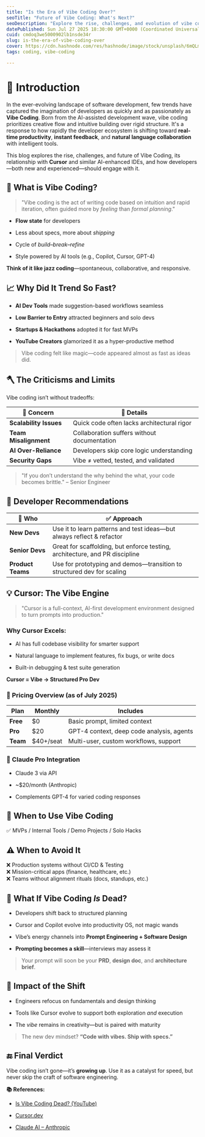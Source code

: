 ```yaml
---
title: "Is the Era of Vibe Coding Over?"
seoTitle: "Future of Vibe Coding: What's Next?"
seoDescription: "Explore the rise, challenges, and evolution of vibe coding, its AI impact, and the future for developers in this dynamic coding era"
datePublished: Sun Jul 27 2025 18:30:00 GMT+0000 (Coordinated Universal Time)
cuid: cmdoq3we5000902lb1nsde34r
slug: is-the-era-of-vibe-coding-over
cover: https://cdn.hashnode.com/res/hashnode/image/stock/unsplash/6mQLmJtLkEM/upload/608d52f6dd41c40b5430fa48eb0d1a52.jpeg
tags: coding, vibe-coding

---
```


# 🚀 Introduction

In the ever-evolving landscape of software development, few trends have captured the imagination of developers as quickly and as passionately as **Vibe Coding**. Born from the AI-assisted development wave, vibe coding prioritizes creative flow and intuitive building over rigid structure. It's a response to how rapidly the developer ecosystem is shifting toward **real-time productivity**, **instant feedback**, and **natural language collaboration** with intelligent tools.

This blog explores the rise, challenges, and future of Vibe Coding, its relationship with **Cursor** and similar AI-enhanced IDEs, and how developers—both new and experienced—should engage with it.

## 🧠 What is Vibe Coding?

> "Vibe coding is the act of writing code based on intuition and rapid iteration, often guided more by *feeling* than *formal planning*."

* **Flow state** for developers
    
* Less about specs, more about *shipping*
    
* Cycle of *build–break–refine*
    
* Style powered by AI tools (e.g., Copilot, Cursor, GPT-4)
    

**Think of it like jazz coding**—spontaneous, collaborative, and responsive.

## 📈 Why Did It Trend So Fast?

* **AI Dev Tools** made suggestion-based workflows seamless
    
* **Low Barrier to Entry** attracted beginners and solo devs
    
* **Startups & Hackathons** adopted it for fast MVPs
    
* **YouTube Creators** glamorized it as a hyper-productive method
    

> Vibe coding felt like magic—code appeared almost as fast as ideas did.

## 🪓 The Criticisms and Limits

Vibe coding isn’t without tradeoffs:

| 🚫 Concern | 📌 Details |
| --- | --- |
| **Scalability Issues** | Quick code often lacks architectural rigor |
| **Team Misalignment** | Collaboration suffers without documentation |
| **AI Over-Reliance** | Developers skip core logic understanding |
| **Security Gaps** | Vibe ≠ vetted, tested, and validated |

> "If you don’t understand the why behind the what, your code becomes brittle." – Senior Engineer

## 🌟 Developer Recommendations

| 👤 Who | ✅ Approach |
| --- | --- |
| **New Devs** | Use it to learn patterns and test ideas—but always reflect & refactor |
| **Senior Devs** | Great for scaffolding, but enforce testing, architecture, and PR discipline |
| **Product Teams** | Use for prototyping and demos—transition to structured dev for scaling |

## 💡 Cursor: The Vibe Engine

> "Cursor is a full-context, AI-first development environment designed to turn prompts into production."

### Why Cursor Excels:

* AI has full codebase visibility for smarter support
    
* Natural language to implement features, fix bugs, or write docs
    
* Built-in debugging & test suite generation
    

**Cursor = Vibe → Structured Pro Dev**

### 💸 Pricing Overview (as of July 2025)

| Plan | Monthly | Includes |
| --- | --- | --- |
| **Free** | $0 | Basic prompt, limited context |
| **Pro** | $20 | GPT-4 context, deep code analysis, agents |
| **Team** | $40+/seat | Multi-user, custom workflows, support |

### 🤝 Claude Pro Integration

* Claude 3 via API
    
* ~$20/month (Anthropic)
    
* Complements GPT-4 for varied coding responses
    

## 🎯 When to Use Vibe Coding

✅ MVPs / Internal Tools / Demo Projects / Solo Hacks

## ⚠️ When to Avoid It

❌ Production systems without CI/CD & Testing  
❌ Mission-critical apps (finance, healthcare, etc.)  
❌ Teams without alignment rituals (docs, standups, etc.)

## 🔮 What If Vibe Coding *Is* Dead?

* Developers shift back to structured planning
    
* Cursor and Copilot evolve into productivity OS, not magic wands
    
* Vibe’s energy channels into **Prompt Engineering + Software Design**
    
* **Prompting becomes a skill**—interviews may assess it
    

> Your prompt will soon be your **PRD**, **design doc**, and **architecture brief**.

## 🧠 Impact of the Shift

* Engineers refocus on fundamentals and design thinking
    
* Tools like Cursor evolve to support both exploration *and* execution
    
* The *vibe* remains in creativity—but is paired with maturity
    

> The new dev mindset? **“Code with vibes. Ship with specs.”**

## 🔚 Final Verdict

Vibe coding isn’t gone—it’s **growing up**. Use it as a catalyst for speed, but never skip the craft of software engineering.

**📚 References:**

* [Is Vibe Coding Dead? (YouTube)](https://www.youtube.com/watch?v=isfmLaM07UI)
    
* [Cursor.dev](https://www.cursor.dev/)
    
* [Claude AI – Anthropic](https://www.anthropic.com/index/claude)